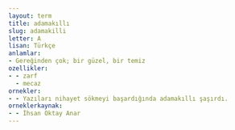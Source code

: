 ```yaml
---
layout: term
title: adamakıllı
slug: adamakilli
letter: A
lisan: Türkçe
anlamlar:
- Gereğinden çok; bir güzel, bir temiz
ozellikler:
- - zarf
  - mecaz
ornekler:
- - Yazıları nihayet sökmeyi başardığında adamakıllı şaşırdı.
orneklerkaynak:
- - İhsan Oktay Anar
---
```

